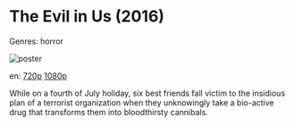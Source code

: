 # The Evil in Us (2016)

Genres: horror

![poster](http://image.tmdb.org/t/p/w500/5hjpfY7faXYclLRK0DDPPWtShyp.jpg)

en:
  [720p](magnet:?xt=urn:btih:32F976ED8E31FF1EF609FF000CAFE4D27DB76D37&tr=udp://glotorrents.pw:6969/announce&tr=udp://tracker.opentrackr.org:1337/announce&tr=udp://torrent.gresille.org:80/announce&tr=udp://tracker.openbittorrent.com:80&tr=udp://tracker.coppersurfer.tk:6969&tr=udp://tracker.leechers-paradise.org:6969&tr=udp://p4p.arenabg.ch:1337&tr=udp://tracker.internetwarriors.net:1337)
  [1080p](magnet:?xt=urn:btih:5E18913F721F43A9993264ADE2B23F8BB73C4502&tr=udp://glotorrents.pw:6969/announce&tr=udp://tracker.opentrackr.org:1337/announce&tr=udp://torrent.gresille.org:80/announce&tr=udp://tracker.openbittorrent.com:80&tr=udp://tracker.coppersurfer.tk:6969&tr=udp://tracker.leechers-paradise.org:6969&tr=udp://p4p.arenabg.ch:1337&tr=udp://tracker.internetwarriors.net:1337)
  


While on a fourth of July holiday, six best friends fall victim to the insidious plan of a terrorist organization when they unknowingly take a bio-active drug that transforms them into bloodthirsty cannibals.